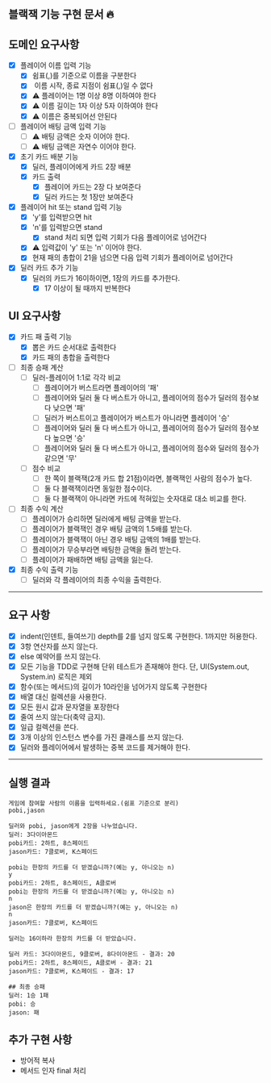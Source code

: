 ## 블랙잭 기능 구현 문서 🔥

## 도메인 요구사항

- [x] 플레이어 이름 입력 기능
    - [x] 쉼표(,)를 기준으로 이름을 구분한다
    - [x] ️ 이름 시작, 종료 지점이 쉼표(,)일 수 없다
    - [x] ⚠️ 플레이어는 1명 이상 8명 이하여야 한다
    - [x] ⚠️ 이름 길이는 1자 이상 5자 이하여야 한다
    - [x] ⚠️ 이름은 중복되어선 안된다
- [ ] 플레이어 배팅 금액 입력 기능
    - [ ] ⚠️ 배팅 금액은 숫자 이어야 한다.
    - [ ] ⚠️ 배팅 금액은 자연수 이어야 한다.
- [x] 초기 카드 배분 기능
    - [x] 딜러, 플레이어에게 카드 2장 배분
    - [x] 카드 출력
        - [x] 플레이어 카드는 2장 다 보여준다
        - [x] 딜러 카드는 첫 1장만 보여준다
- [x] 플레이어 hit 또는 stand 입력 기능
    - [x] 'y'를 입력받으면 hit
    - [x] 'n'를 입력받으면 stand
        - [x] stand 처리 되면 입력 기회가 다음 플레이어로 넘어간다
    - [x] ⚠️ 입력값이 'y' 또는 'n' 이어야 한다.
    - [x] 현재 패의 총합이 21을 넘으면 다음 입력 기회가 플레이어로 넘어간다
- [x] 딜러 카드 추가 기능
    - [x] 딜러의 카드가 16이하이면, 1장의 카드를 추가한다.
        - [x] 17 이상이 될 때까지 반복한다

## UI 요구사항

- [x] 카드 패 출력 기능
    - [x] 뽑은 카드 순서대로 출력한다
    - [x] 카드 패의 총합을 출력한다
- [ ] 최종 승패 계산
    - [ ] 딜러-플레이어 1:1로 각각 비교
        - [ ] 플레이어가 버스트라면 플레이어의 '패'
        - [ ] 플레이어와 딜러 둘 다 버스트가 아니고, 플레이어의 점수가 딜러의 점수보다 낮으면 '패'
        - [ ] 딜러가 버스트이고 플레이어가 버스트가 아니라면 플레이어 '승'
        - [ ] 플레이어와 딜러 둘 다 버스트가 아니고, 플레이어의 점수가 딜러의 점수보다 높으면 '승'
        - [ ] 플레이어와 딜러 둘 다 버스트가 아니고, 플레이어의 점수와 딜러의 점수가 같으면 '무'
    - [ ] 점수 비교
        - [ ] 한 쪽이 블랙잭(2개 카드 합 21점)이라면, 블랙잭인 사람의 점수가 높다.
        - [ ] 둘 다 블랙잭이라면 동일한 점수이다.
        - [ ] 둘 다 블랙잭이 아니라면 카드에 적혀있는 숫자대로 대소 비교를 한다.
- [ ] 최종 수익 계산
    - [ ] 플레이어가 승리하면 딜러에게 배팅 금액을 받는다.
    - [ ] 플레이어가 블랙잭인 경우 배팅 금액의 1.5배를 받는다.
    - [ ] 플레이어가 블랙잭이 아닌 경우 배팅 금액의 1배를 받는다.
    - [ ] 플레이어가 무승부라면 배팅한 금액을 돌려 받는다.
    - [ ] 플레이어가 패배하면 배팅 금액을 잃는다.
- [x] 최종 수익 출력 기능
    - [ ] 딜러와 각 플레이어의 최종 수익을 출력한다.

---

## 요구 사항

- [x] indent(인덴트, 들여쓰기) depth를 2를 넘지 않도록 구현한다. 1까지만 허용한다.
- [x] 3항 연산자를 쓰지 않는다.
- [x] else 예약어를 쓰지 않는다.
- [x] 모든 기능을 TDD로 구현해 단위 테스트가 존재해야 한다. 단, UI(System.out, System.in) 로직은 제외
- [x] 함수(또는 메서드)의 길이가 10라인을 넘어가지 않도록 구현한다
- [x] 배열 대신 컬렉션을 사용한다.
- [x] 모든 원시 값과 문자열을 포장한다
- [x] 줄여 쓰지 않는다(축약 금지).
- [x] 일급 컬렉션을 쓴다.
- [x] 3개 이상의 인스턴스 변수를 가진 클래스를 쓰지 않는다.
- [x] 딜러와 플레이어에서 발생하는 중복 코드를 제거해야 한다.

---

## 실행 결과

```
게임에 참여할 사람의 이름을 입력하세요.(쉼표 기준으로 분리)
pobi,jason

딜러와 pobi, jason에게 2장을 나누었습니다.
딜러: 3다이아몬드
pobi카드: 2하트, 8스페이드
jason카드: 7클로버, K스페이드

pobi는 한장의 카드를 더 받겠습니까?(예는 y, 아니오는 n)
y
pobi카드: 2하트, 8스페이드, A클로버
pobi는 한장의 카드를 더 받겠습니까?(예는 y, 아니오는 n)
n
jason은 한장의 카드를 더 받겠습니까?(예는 y, 아니오는 n)
n
jason카드: 7클로버, K스페이드

딜러는 16이하라 한장의 카드를 더 받았습니다.

딜러 카드: 3다이아몬드, 9클로버, 8다이아몬드 - 결과: 20
pobi카드: 2하트, 8스페이드, A클로버 - 결과: 21
jason카드: 7클로버, K스페이드 - 결과: 17

## 최종 승패
딜러: 1승 1패
pobi: 승 
jason: 패
```

## 추가 구현 사항

- 방어적 복사
- 메서드 인자 final 처리
